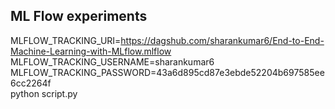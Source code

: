 ## ML Flow experiments

MLFLOW_TRACKING_URI=https://dagshub.com/sharankumar6/End-to-End-Machine-Learning-with-MLflow.mlflow \
MLFLOW_TRACKING_USERNAME=sharankumar6 \
MLFLOW_TRACKING_PASSWORD=43a6d895cd87e3ebde52204b697585ee6cc2264f \
python script.py